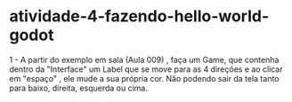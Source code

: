 # atividade-4-fazendo-hello-world-godot
 1 - A partir do exemplo em sala (Aula 009) , faça um Game, que contenha dentro da "Interface" um Label que se move para as 4 direções e ao clicar em "espaço" , ele mude a sua própria cor. Não podendo sair da tela tanto para baixo, direita, esquerda ou cima.
